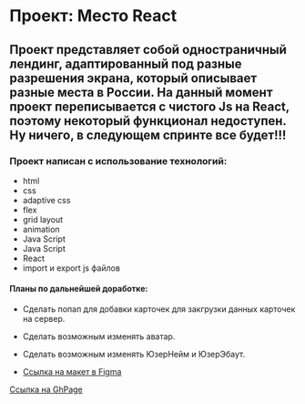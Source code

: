 # Проект: Место React

## Проект представляет собой одностраничный лендинг, адаптированный под разные разрешения экрана, который описывает разные места в России. На данный момент проект переписывается с чистого Js на React, поэтому некоторый функционал недоступен. Ну ничего, в следующем спринте все будет!!!

### Проект написан с использование технологий:
* html
* css
* adaptive css
* flex
* grid layout
* animation
* Java Script
* Java Script
* React
* import и export js файлов

#### Планы по дальнейшей доработке:
* Сделать попап для добавки карточек для закгрузки данных карточек на сервер.
* Сделать возможным изменять аватар.
* Сделать возможным изменять ЮзерНейм и ЮзерЭбаут.


* [Ссылка на макет в Figma](https://www.figma.com/file/2cn9N9jSkmxD84oJik7xL7/JavaScript.-Sprint-4?node-id=0%3A1)

[Ссылка на GhPage](https://andyshatzzz.github.io/mesto/)
